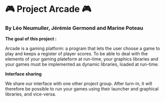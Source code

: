 # 🎮 Project Arcade 🎮
### By Léo Neumuller, Jérémie Germond and Marine Poteau

**The goal of this project :**

Arcade is a gaming platform: a program that lets the user choose a game to play and keeps a register of player scores.
To be able to deal with the elements of your gaming plateform at run-time, your graphics libraries and your games must be implemented as dynamic libraries, loaded at run-time.

**Interface sharing**

We share our interface with one other project group.
After turn-in, it will therefore be possible to run your games using their launcher and graphical libraries, and vice-versa.